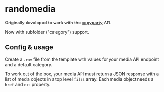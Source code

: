 # randomedia

Originally developed to work with the [copyparty](https://github.com/9001/copyparty) API.

Now with subfolder ("category") support.

## Config & usage

Create a `.env` file from the template with values for your media API endpoint and a default category.

To work out of the box, your media API must return a JSON response with a list of media objects in a top level `files` array. Each media object needs a `href` and `ext` property.
